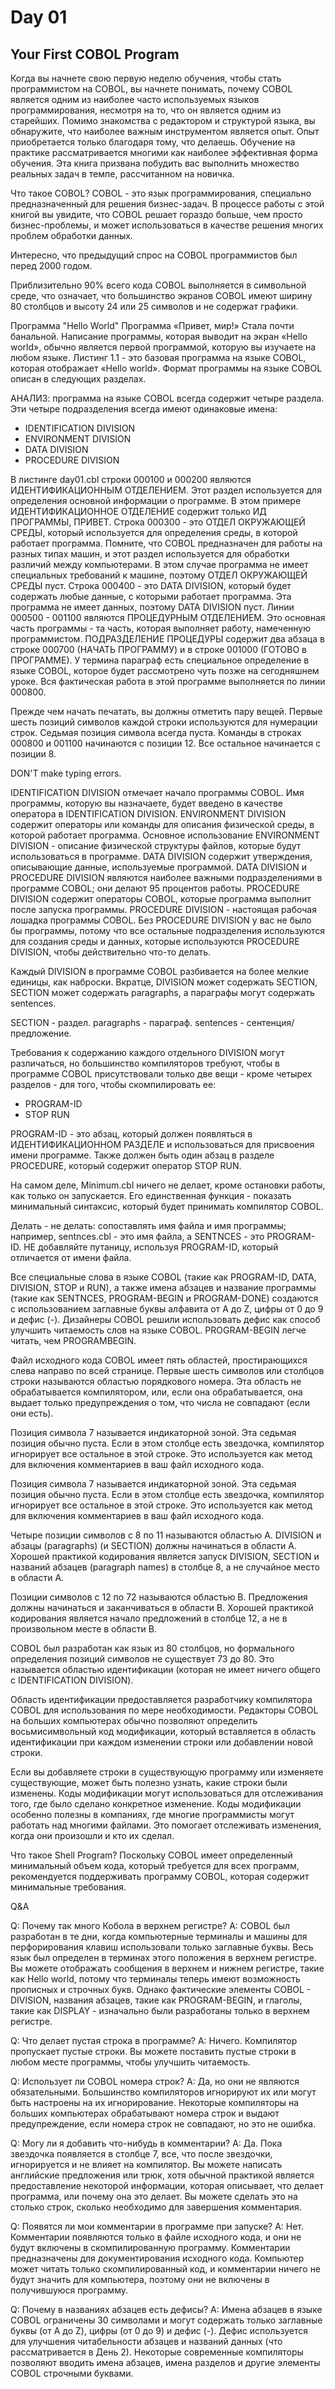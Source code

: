 # Day 01

## Your First COBOL Program

Когда вы начнете свою первую неделю обучения, чтобы стать программистом на COBOL, вы начнете понимать, почему COBOL является одним из наиболее часто используемых языков программирования, несмотря на то, что он является одним из старейших. Помимо знакомства с редактором и структурой языка, вы обнаружите, что наиболее важным инструментом является опыт. Опыт приобретается только благодаря тому, что делаешь. Обучение на практике рассматривается многими как наиболее эффективная форма обучения. Эта книга призвана побудить вас выполнить множество реальных задач в темпе, рассчитанном на новичка.

Что такое COBOL?
COBOL - это язык программирования, специально предназначенный для решения бизнес-задач. В процессе работы с этой книгой вы увидите, что COBOL решает гораздо больше, чем просто бизнес-проблемы, и может использоваться в качестве решения многих проблем обработки данных.

Интересно, что предыдущий спрос на COBOL программистов был перед 2000 годом.

Приблизительно 90% всего кода COBOL выполняется в символьной среде, что означает, что большинство экранов COBOL имеют ширину 80 столбцов и высоту 24 или 25 символов и не содержат графики.


Программа "Hello World"
Программа «Привет, мир!» Стала почти банальной. Написание программы, которая выводит на экран «Hello world», обычно является первой программой, которую вы изучаете на любом языке. Листинг 1.1 - это базовая программа на языке COBOL, которая отображает «Hello world». Формат программы на языке COBOL описан в следующих разделах.

АНАЛИЗ: программа на языке COBOL всегда содержит четыре раздела. Эти четыре подразделения всегда имеют одинаковые имена:

* IDENTIFICATION DIVISION
* ENVIRONMENT DIVISION
* DATA DIVISION
* PROCEDURE DIVISION

В листинге day01.cbl строки 000100 и 000200 являются ИДЕНТИФИКАЦИОННЫМ ОТДЕЛЕНИЕМ. Этот раздел используется для определения основной информации о программе. В этом примере ИДЕНТИФИКАЦИОННОЕ ОТДЕЛЕНИЕ содержит только ИД ПРОГРАММЫ, ПРИВЕТ.
Строка 000300 - это ОТДЕЛ ОКРУЖАЮЩЕЙ СРЕДЫ, который используется для определения среды, в которой работает программа. Помните, что COBOL предназначен для работы на разных типах машин, и этот раздел используется для обработки различий между компьютерами. В этом случае программа не имеет специальных требований к машине, поэтому ОТДЕЛ ОКРУЖАЮЩЕЙ СРЕДЫ пуст.
Строка 000400 - это DATA DIVISION, который будет содержать любые данные, с которыми работает программа. Эта программа не имеет данных, поэтому DATA DIVISION пуст.
Линии 000500 - 001100 являются ПРОЦЕДУРНЫМ ОТДЕЛЕНИЕМ. Это основная часть программы - та часть, которая выполняет работу, намеченную программистом. ПОДРАЗДЕЛЕНИЕ ПРОЦЕДУРЫ содержит два абзаца в строке 000700 (НАЧАТЬ ПРОГРАММУ) и в строке 001000 (ГОТОВО в ПРОГРАММЕ). У термина параграф есть специальное определение в языке COBOL, которое будет рассмотрено чуть позже на сегодняшнем уроке. Вся фактическая работа в этой программе выполняется по линии 000800.

Прежде чем начать печатать, вы должны отметить пару вещей. Первые шесть позиций символов каждой строки используются для нумерации строк. Седьмая позиция символа всегда пуста. Команды в строках 000800 и 001100 начинаются с позиции 12. Все остальное начинается с позиции 8.

DON'T make typing errors. 

IDENTIFICATION DIVISION отмечает начало программы COBOL. Имя программы, которую вы назначаете, будет введено в качестве оператора в IDENTIFICATION DIVISION.
ENVIRONMENT DIVISION содержит операторы или команды для описания физической среды, в которой работает программа. Основное использование ENVIRONMENT DIVISION - описание физической структуры файлов, которые будут использоваться в программе.
DATA DIVISION содержит утверждения, описывающие данные, используемые программой. DATA DIVISION и PROCEDURE DIVISION являются наиболее важными подразделениями в программе COBOL; они делают 95 процентов работы.
PROCEDURE DIVISION содержит операторы COBOL, которые программа выполнит после запуска программы. PROCEDURE DIVISION - настоящая рабочая лошадка программы COBOL. Без PROCEDURE DIVISION у вас не было бы программы, потому что все остальные подразделения используются для создания среды и данных, которые используются PROCEDURE DIVISION, чтобы действительно что-то делать.

Каждый DIVISION в программе COBOL разбивается на более мелкие единицы, как наброски. Вкратце, DIVISION может содержать SECTION, SECTION может содержать paragraphs, а параграфы могут содержать sentences.

SECTION - раздел.
paragraphs - параграф.
sentences - сентенция/предложение.

Требования к содержанию каждого отдельного DIVISION могут различаться, но большинство компиляторов требуют, чтобы в программе COBOL присутствовали только две вещи - кроме четырех разделов - для того, чтобы скомпилировать ее:
* PROGRAM-ID
* STOP RUN

PROGRAM-ID - это абзац, который должен появляться в ИДЕНТИФИКАЦИОННОМ РАЗДЕЛЕ и использоваться для присвоения имени программе.
Также должен быть один абзац в разделе PROCEDURE, который содержит оператор STOP RUN.

На самом деле, Minimum.cbl ничего не делает, кроме остановки работы, как только он запускается. Его единственная функция - показать минимальный синтаксис, который будет принимать компилятор COBOL.

Делать - не делать: сопоставлять имя файла и имя программы; например, sentnces.cbl - это имя файла, а SENTNCES - это PROGRAM-ID.
НЕ добавляйте путаницу, используя PROGRAM-ID, который отличается от имени файла.

Все специальные слова в языке COBOL (такие как PROGRAM-ID, DATA, DIVISION, STOP и RUN), а также имена абзацев и название программы (такие как SENTNCES, PROGRAM-BEGIN и PROGRAM-DONE) создаются с использованием заглавные буквы алфавита от A до Z, цифры от 0 до 9 и дефис (-). Дизайнеры COBOL решили использовать дефис как способ улучшить читаемость слов на языке COBOL. PROGRAM-BEGIN легче читать, чем PROGRAMBEGIN.

Файл исходного кода COBOL имеет пять областей, простирающихся слева направо по всей странице. Первые шесть символов или столбцов строки называются областью порядкового номера. Эта область не обрабатывается компилятором, или, если она обрабатывается, она выдает только предупреждения о том, что числа не совпадают (если они есть).

Позиция символа 7 называется индикаторной зоной. Эта седьмая позиция обычно пуста. Если в этом столбце есть звездочка, компилятор игнорирует все остальное в этой строке. Это используется как метод для включения комментариев в ваш файл исходного кода.

Позиция символа 7 называется индикаторной зоной. Эта седьмая позиция обычно пуста. Если в этом столбце есть звездочка, компилятор игнорирует все остальное в этой строке. Это используется как метод для включения комментариев в ваш файл исходного кода.

Четыре позиции символов с 8 по 11 называются областью А. DIVISION и абзацы (paragraphs) (и SECTION) должны начинаться в области А. Хорошей практикой кодирования является запуск DIVISION, SECTION и названий абзацев (paragraph names) в столбце 8, а не случайное место в области А.

Позиции символов с 12 по 72 называются областью B. Предложения должны начинаться и заканчиваться в области B. Хорошей практикой кодирования является начало предложений в столбце 12, а не в произвольном месте в области B.

COBOL был разработан как язык из 80 столбцов, но формального определения позиций символов не существует 73 до 80. Это называется областью идентификации (которая не имеет ничего общего с IDENTIFICATION DIVISION).

Область идентификации предоставляется разработчику компилятора COBOL для использования по мере необходимости. Редакторы COBOL на больших компьютерах обычно позволяют определить восьмисимвольный код модификации, который вставляется в область идентификации при каждом изменении строки или добавлении новой строки.

Если вы добавляете строки в существующую программу или изменяете существующие, может быть полезно узнать, какие строки были изменены. Коды модификации могут использоваться для отслеживания того, где было сделано конкретное изменение. Коды модификации особенно полезны в компаниях, где многие программисты могут работать над многими файлами. Это помогает отслеживать изменения, когда они произошли и кто их сделал.

Что такое Shell Program?
Поскольку COBOL имеет определенный минимальный объем кода, который требуется для всех программ, рекомендуется поддерживать программу COBOL, которая содержит минимальные требования.

Q&A

Q: Почему так много Кобола в верхнем регистре?
A: COBOL был разработан в те дни, когда компьютерные терминалы и машины для перфорирования клавиш использовали только заглавные буквы. Весь язык был определен в терминах этого положения в верхнем регистре. Вы можете отображать сообщения в верхнем и нижнем регистре, такие как Hello world, потому что терминалы теперь имеют возможность прописных и строчных букв. Однако фактические элементы COBOL - DIVISION, названия абзацев, такие как PROGRAM-BEGIN, и глаголы, такие как DISPLAY - изначально были разработаны только в верхнем регистре.

Q: Что делает пустая строка в программе?
A: Ничего. Компилятор пропускает пустые строки. Вы можете поставить пустые строки в любом месте программы, чтобы улучшить читаемость.

Q: Использует ли COBOL номера строк?
A: Да, но они не являются обязательными. Большинство компиляторов игнорируют их или могут быть настроены на их игнорирование. Некоторые компиляторы на больших компьютерах обрабатывают номера строк и выдают предупреждение, если номера строк не совпадают, но это не ошибка.

Q: Могу ли я добавить что-нибудь в комментарии?
A: Да. Пока звездочка появляется в столбце 7, все, что после звездочки, игнорируется и не влияет на компилятор. Вы можете написать английские предложения или трюк, хотя обычной практикой является предоставление некоторой информации, которая описывает, что делает программа, или почему она это делает.
Вы можете сделать это на столько строк, сколько необходимо для завершения комментария.

Q: Появятся ли мои комментарии в программе при запуске?
A: Нет. Комментарии появляются только в файле исходного кода, и они не будут включены в скомпилированную программу. Комментарии предназначены для документирования исходного кода. Компьютер может читать только скомпилированный код, и комментарии ничего не будут значить для компьютера, поэтому они не включены в получившуюся программу.

Q: Почему в названиях абзацев есть дефисы?
A: Имена абзацев в языке COBOL ограничены 30 символами и могут содержать только заглавные буквы (от A до Z), цифры (от 0 до 9) и дефис (-). Дефис используется для улучшения читабельности абзацев и названий данных (что рассматривается в День 2). Некоторые современные компиляторы позволяют вводить имена абзацев, имена разделов и другие элементы COBOL строчными буквами.

